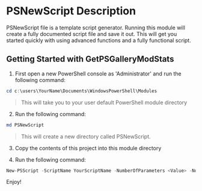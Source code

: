 ﻿# PSNewScript Description

PSNewScript file is a template script generator. Running this module will create a fully documented script file and save it out. This
will get you started quickly with using advanced functions and a fully functional script.

## Getting Started with GetPSGalleryModStats
1. First open a new PowerShell console as 'Administrator' and run the following command:
```powershell
cd c:\users\YourName\Documents\WindowsPowerShell\Modules
```
> This will take you to your user default PowerShell module directory

2. Run the following command:

```powershell
md PSNewScript
```
> This will create a new directory called PSNewScript.

3. Copy the contents of this project into this module directory

4. Run the following command:

```powershell
New-PSScript -ScriptName YourScriptName -NumberOfParameters <Value> -Notes "Your notes" -Synopsis "Your synopsis" -Description "Your description"
```

Enjoy!